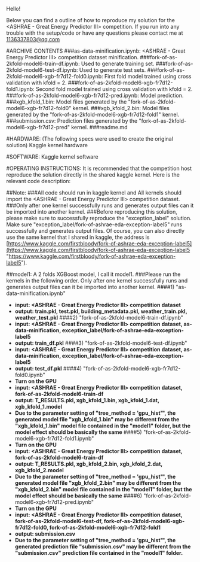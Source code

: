 Hello!

Below you can find a outline of how to reproduce my solution for the <ASHRAE - Great Energy Predictor III> competition.
If you run into any trouble with the setup/code or have any questions please contact me at <1136337803@qq.com>

#ARCHIVE CONTENTS
###as-data-minification.ipynb: <ASHRAE - Great Energy Predictor III> competition dataset minification.
###fork-of-as-2kfold-model6-train-df.ipynb: Used to generate training set.
###fork-of-as-2kfold-model6-test-df.ipynb: Used to generate test sets.
###fork-of-as-2kfold-model6-xgb-fr7d12-fold0.ipynb: First fold model trained using cross validation with kfold = 2.
###fork-of-as-2kfold-model6-xgb-fr7d12-fold1.ipynb: Second fold model trained using cross validation with kfold = 2.
###fork-of-as-2kfold-model6-xgb-fr7d12-pred.ipynb: Model prediction.
###xgb_kfold_1.bin: Model files generated by the "fork-of-as-2kfold-model6-xgb-fr7d12-fold0" kernel.
###xgb_kfold_2.bin: Model files generated by the "fork-of-as-2kfold-model6-xgb-fr7d12-fold1" kernel.
###submission.csv: Prediction files generated by the "fork-of-as-2kfold-model6-xgb-fr7d12-pred" kernel. 
###readme.md

#HARDWARE: (The following specs were used to create the original solution)
Kaggle kernel hardware

#SOFTWARE:
Kaggle kernel software

#OPERATING INSTRUCTIONS:
It is recommended that the competition host reproduce the solution directly in the shared kaggle kernel. 
Here is the relevant code description:

##Note:
###All code should run in kaggle kernel and All kernels should import the <ASHRAE - Great Energy Predictor III> competition dataset. 
###Only after one kernel successfully runs and generates output files can it be imported into another kernel.
###Before reproducing this solution, please make sure to successfully reproduce the "exception_label" solution. Make sure "exception_label/fork-of-ashrae-eda-exception-label5" runs successfully and generates output files. Of course, you can also directly use the same kernel that I shared in kaggle, the address is [https://www.kaggle.com/firstbloody/fork-of-ashrae-eda-exception-label5](https://www.kaggle.com/firstbloody/fork-of-ashrae-eda-exception-label5 "https://www.kaggle.com/firstbloody/fork-of-ashrae-eda-exception-label5").


##model1: A 2 folds XGBoost model, I call it model1.
###Please run the kernels in the following order. Only after one kernel successfully runs and generates output files can it be imported into another kernel.
####1) "as-data-minification.ipynb"
- **input: <ASHRAE - Great Energy Predictor III> competition dataset** 
- **output: train.pkl, test.pkl, building_metadata.pkl, weather_train.pkl, weather_test.pkl**
####2) "fork-of-as-2kfold-model6-train-df.ipynb"
- **input: <ASHRAE - Great Energy Predictor III> competition dataset, as-data-minification, exception_label/fork-of-ashrae-eda-exception-label5** 
- **output: train_df.pkl**
####3) "fork-of-as-2kfold-model6-test-df.ipynb"
- **input: <ASHRAE - Great Energy Predictor III> competition dataset, as-data-minification, exception_label/fork-of-ashrae-eda-exception-label5** 
- **output: test_df.pkl**
####4) "fork-of-as-2kfold-model6-xgb-fr7d12-fold0.ipynb"
- **Turn on the GPU**
- **input: <ASHRAE - Great Energy Predictor III> competition dataset, fork-of-as-2kfold-model6-train-df** 
- **output: T_RESULTS.pkl, xgb_kfold_1.bin, xgb_kfold_1.dat, xgb_kfold_1.model**
- **Due to the parameter setting of "tree_method = 'gpu_hist'", the generated model file   "xgb_kfold_1.bin" may be different from the "xgb_kfold_1.bin" model file contained in the "model1" folder, but the model effect should be basically the same**
####5) "fork-of-as-2kfold-model6-xgb-fr7d12-fold1.ipynb"
- **Turn on the GPU**
- **input: <ASHRAE - Great Energy Predictor III> competition dataset, fork-of-as-2kfold-model6-train-df** 
- **output: T_RESULTS.pkl, xgb_kfold_2.bin, xgb_kfold_2.dat, xgb_kfold_2.model**
- **Due to the parameter setting of "tree_method = 'gpu_hist'", the generated model file   "xgb_kfold_2.bin" may be different from the "xgb_kfold_2.bin" model file contained in the "model1" folder, but the model effect should be basically the same**
####6) "fork-of-as-2kfold-model6-xgb-fr7d12-pred.ipynb"
- **Turn on the GPU**
- **input: <ASHRAE - Great Energy Predictor III> competition dataset, fork-of-as-2kfold-model6-test-df, fork-of-as-2kfold-model6-xgb-fr7d12-fold0, fork-of-as-2kfold-model6-xgb-fr7d12-fold1** 
- **output: submission.csv**
- **Due to the parameter setting of "tree_method = 'gpu_hist'", the generated prediction file   "submission.csv" may be different from the "submission.csv" prediction file contained in the "model1" folder.**
